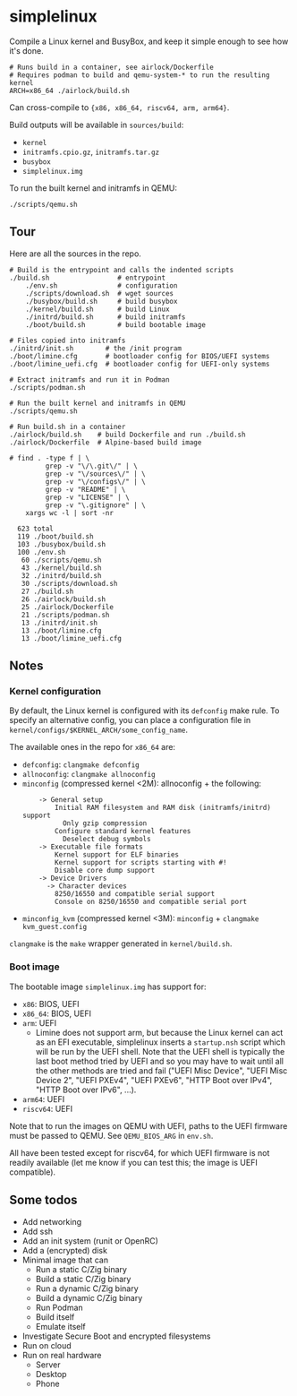 # simplelinux

Compile a Linux kernel and BusyBox, and keep it simple enough to see how it's
done.

```
# Runs build in a container, see airlock/Dockerfile
# Requires podman to build and qemu-system-* to run the resulting kernel
ARCH=x86_64 ./airlock/build.sh
```

Can cross-compile to `{x86, x86_64, riscv64, arm, arm64}`.

Build outputs will be available in `sources/build`:
* `kernel`
* `initramfs.cpio.gz`, `initramfs.tar.gz`
* `busybox`
* `simplelinux.img`

To run the built kernel and initramfs in QEMU:

```
./scripts/qemu.sh
```

## Tour

Here are all the sources in the repo.

```
# Build is the entrypoint and calls the indented scripts
./build.sh                 # entrypoint
    ./env.sh               # configuration
    ./scripts/download.sh  # wget sources
    ./busybox/build.sh     # build busybox
    ./kernel/build.sh      # build Linux
    ./initrd/build.sh      # build initramfs
    ./boot/build.sh        # build bootable image

# Files copied into initramfs
./initrd/init.sh        # the /init program
./boot/limine.cfg       # bootloader config for BIOS/UEFI systems
./boot/limine_uefi.cfg  # bootloader config for UEFI-only systems

# Extract initramfs and run it in Podman
./scripts/podman.sh

# Run the built kernel and initramfs in QEMU
./scripts/qemu.sh

# Run build.sh in a container
./airlock/build.sh    # build Dockerfile and run ./build.sh
./airlock/Dockerfile  # Alpine-based build image
```

```
# find . -type f | \
         grep -v "\/\.git\/" | \
         grep -v "\/sources\/" | \
         grep -v "\/configs\/" | \
         grep -v "README" | \
         grep -v "LICENSE" | \
         grep -v "\.gitignore" | \
    xargs wc -l | sort -nr

  623 total
  119 ./boot/build.sh
  103 ./busybox/build.sh
  100 ./env.sh
   60 ./scripts/qemu.sh
   43 ./kernel/build.sh
   32 ./initrd/build.sh
   30 ./scripts/download.sh
   27 ./build.sh
   26 ./airlock/build.sh
   25 ./airlock/Dockerfile
   21 ./scripts/podman.sh
   13 ./initrd/init.sh
   13 ./boot/limine.cfg
   13 ./boot/limine_uefi.cfg
```

## Notes

### Kernel configuration

By default, the Linux kernel is configured with its `defconfig` make rule.
To specify an alternative config, you can place a configuration file in
`kernel/configs/$KERNEL_ARCH/some_config_name`.

The available ones in the repo for `x86_64` are:
* `defconfig`: `clangmake defconfig`
* `allnoconfig`: `clangmake allnoconfig`
* `minconfig` (compressed kernel <2M): allnoconfig + the following:
    ```
        -> General setup
            Initial RAM filesystem and RAM disk (initramfs/initrd) support
              Only gzip compression
            Configure standard kernel features
              Deselect debug symbols
        -> Executable file formats
            Kernel support for ELF binaries
            Kernel support for scripts starting with #!
            Disable core dump support
        -> Device Drivers
          -> Character devices
            8250/16550 and compatible serial support
            Console on 8250/16550 and compatible serial port
    ```
* `minconfig_kvm` (compressed kernel <3M): `minconfig` +
  `clangmake kvm_guest.config`

`clangmake` is the `make` wrapper generated in `kernel/build.sh`.

### Boot image

The bootable image `simplelinux.img` has support for:
* `x86`: BIOS, UEFI
* `x86_64`: BIOS, UEFI
* `arm`: UEFI
  * Limine does not support arm, but because the Linux kernel can act as an
    EFI executable, simplelinux inserts a `startup.nsh` script which will be
    run by the UEFI shell. Note that the UEFI shell is typically the last boot
    method tried by UEFI and so you may have to wait until all the other methods
    are tried and fail ("UEFI Misc Device", "UEFI Misc Device 2", "UEFI PXEv4",
    "UEFI PXEv6", "HTTP Boot over IPv4", "HTTP Boot over IPv6", ...).
* `arm64`: UEFI
* `riscv64`: UEFI

Note that to run the images on QEMU with UEFI, paths to the UEFI firmware must
be passed to QEMU. See `QEMU_BIOS_ARG` in `env.sh`.

All have been tested except for riscv64, for which UEFI firmware is not readily
available (let me know if you can test this; the image is UEFI compatible).

## Some todos

* Add networking
* Add ssh
* Add an init system (runit or OpenRC)
* Add a (encrypted) disk
* Minimal image that can
  * Run a static C/Zig binary
  * Build a static C/Zig binary
  * Run a dynamic C/Zig binary
  * Build a dynamic C/Zig binary
  * Run Podman
  * Build itself
  * Emulate itself
* Investigate Secure Boot and encrypted filesystems
* Run on cloud
* Run on real hardware
  * Server
  * Desktop
  * Phone

